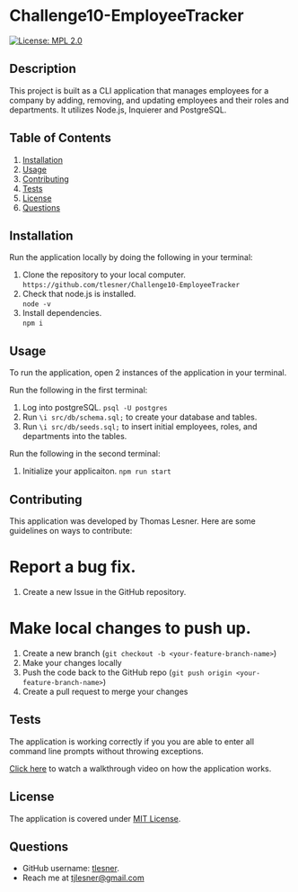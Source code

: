 # Challenge10-EmployeeTracker

[![License: MPL 2.0](https://img.shields.io/badge/license-MIT-blue)](https://opensource.org/licenses/MPL-2.0)

## Description

This project is built as a CLI application that manages employees for a company by adding, removing, and updating employees and their roles and departments. It utilizes Node.js, Inquierer and PostgreSQL.

## Table of Contents

1. [Installation](#installation)
2. [Usage](#usage)
3. [Contributing](#contributing)
4. [Tests](#tests)
5. [License](#license)
6. [Questions](#questions)

## Installation

Run the application locally by doing the following in your terminal:

1. Clone the repository to your local computer.  
    `https://github.com/tlesner/Challenge10-EmployeeTracker`
2. Check that node.js is installed.  
   `node -v`
3. Install dependencies.  
   `npm i`

## Usage
To run the application, open 2 instances of the application in your terminal.

Run the following in the first terminal:
1. Log into postgreSQL. `psql -U postgres`
2. Run `\i src/db/schema.sql;` to create your database and tables.
3. Run `\i src/db/seeds.sql;` to insert initial employees, roles, and departments into the tables.

Run the following in the second terminal:
1. Initialize your applicaiton. `npm run start`

## Contributing

This application was developed by Thomas Lesner. Here are some guidelines on ways to contribute:

# Report a bug fix.

1. Create a new Issue in the GitHub repository.

# Make local changes to push up.

1. Create a new branch (`git checkout -b <your-feature-branch-name>`)
2. Make your changes locally
3. Push the code back to the GitHub repo (`git push origin <your-feature-branch-name>`)
4. Create a pull request to merge your changes

## Tests

The application is working correctly if you you are able to enter all command line prompts without throwing exceptions.

[Click here]() to watch a walkthrough video on how the application works.


## License

The application is covered under [MIT License](https://mit-license.org/#:~:text=The%20MIT%20License%20(MIT)&text=Permission%20is%20hereby%20granted%2C%20free,OTHER%20DEALINGS%20IN%20THE%20SOFTWARE.).  


## Questions

-   GitHub username: [tlesner](https://github.com/tlesner).
-   Reach me at [tjlesner@gmail.com](tjlesner@gmail.com)